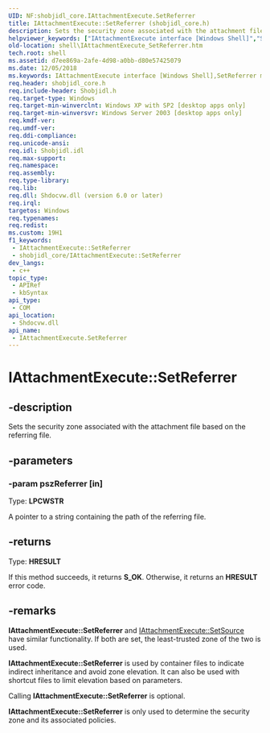 ```yaml
---
UID: NF:shobjidl_core.IAttachmentExecute.SetReferrer
title: IAttachmentExecute::SetReferrer (shobjidl_core.h)
description: Sets the security zone associated with the attachment file based on the referring file.
helpviewer_keywords: ["IAttachmentExecute interface [Windows Shell]","SetReferrer method","IAttachmentExecute.SetReferrer","IAttachmentExecute::SetReferrer","SetReferrer","SetReferrer method [Windows Shell]","SetReferrer method [Windows Shell]","IAttachmentExecute interface","_win32_IAttachmentExecute_SetReferrer","shell.IAttachmentExecute_SetReferrer","shobjidl_core/IAttachmentExecute::SetReferrer"]
old-location: shell\IAttachmentExecute_SetReferrer.htm
tech.root: shell
ms.assetid: d7ee869a-2afe-4d98-a0bb-d80e57425079
ms.date: 12/05/2018
ms.keywords: IAttachmentExecute interface [Windows Shell],SetReferrer method, IAttachmentExecute.SetReferrer, IAttachmentExecute::SetReferrer, SetReferrer, SetReferrer method [Windows Shell], SetReferrer method [Windows Shell],IAttachmentExecute interface, _win32_IAttachmentExecute_SetReferrer, shell.IAttachmentExecute_SetReferrer, shobjidl_core/IAttachmentExecute::SetReferrer
req.header: shobjidl_core.h
req.include-header: Shobjidl.h
req.target-type: Windows
req.target-min-winverclnt: Windows XP with SP2 [desktop apps only]
req.target-min-winversvr: Windows Server 2003 [desktop apps only]
req.kmdf-ver: 
req.umdf-ver: 
req.ddi-compliance: 
req.unicode-ansi: 
req.idl: Shobjidl.idl
req.max-support: 
req.namespace: 
req.assembly: 
req.type-library: 
req.lib: 
req.dll: Shdocvw.dll (version 6.0 or later)
req.irql: 
targetos: Windows
req.typenames: 
req.redist: 
ms.custom: 19H1
f1_keywords:
 - IAttachmentExecute::SetReferrer
 - shobjidl_core/IAttachmentExecute::SetReferrer
dev_langs:
 - c++
topic_type:
 - APIRef
 - kbSyntax
api_type:
 - COM
api_location:
 - Shdocvw.dll
api_name:
 - IAttachmentExecute.SetReferrer
---
```


# IAttachmentExecute::SetReferrer


## -description

Sets the security zone associated with the attachment file based on the referring file.

## -parameters

### -param pszReferrer [in]

Type: <b>LPCWSTR</b>

A pointer to a string containing the path of the referring file.

## -returns

Type: <b>HRESULT</b>

If this method succeeds, it returns <b xmlns:loc="http://microsoft.com/wdcml/l10n">S_OK</b>. Otherwise, it returns an <b xmlns:loc="http://microsoft.com/wdcml/l10n">HRESULT</b> error code.

## -remarks

<b>IAttachmentExecute::SetReferrer</b> and <a href="https://docs.microsoft.com/windows/desktop/api/shobjidl_core/nf-shobjidl_core-iattachmentexecute-setsource">IAttachmentExecute::SetSource</a> have similar functionality. If both are set, the least-trusted zone of the two is used.

<b>IAttachmentExecute::SetReferrer</b> is used by container files to indicate indirect inheritance and avoid zone elevation. It can also be used with shortcut files to limit elevation based on parameters.

Calling <b>IAttachmentExecute::SetReferrer</b> is optional.

<b>IAttachmentExecute::SetReferrer</b> is only used to determine the security zone and its associated policies.


